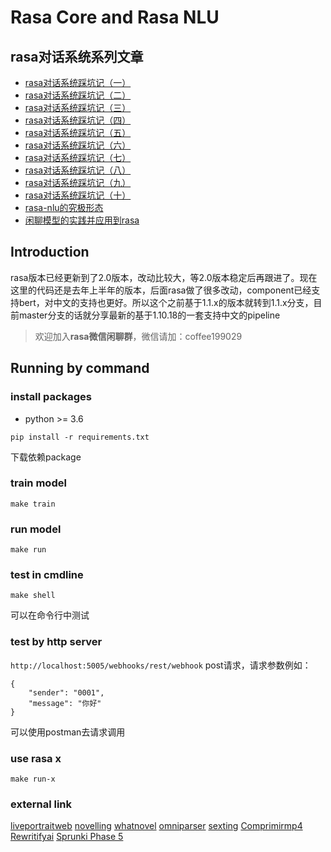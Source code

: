 # Rasa Core and Rasa NLU
## rasa对话系统系列文章
- [rasa对话系统踩坑记（一）](https://www.jianshu.com/p/5d9aa2a444a3)
- [rasa对话系统踩坑记（二）](https://www.jianshu.com/p/4ecd09be4419)
- [rasa对话系统踩坑记（三）](https://www.jianshu.com/p/ae028903d748)
- [rasa对话系统踩坑记（四）](https://www.jianshu.com/p/9393d319e698)
- [rasa对话系统踩坑记（五）](https://www.jianshu.com/p/eec63e56db07)
- [rasa对话系统踩坑记（六）](https://www.jianshu.com/p/21808ac8d409)
- [rasa对话系统踩坑记（七）](https://www.jianshu.com/p/405c087c2f7f)
- [rasa对话系统踩坑记（八）](https://www.jianshu.com/p/6a93209c48a4)
- [rasa对话系统踩坑记（九）](https://www.jianshu.com/p/1a4abe93635e)
- [rasa对话系统踩坑记（十）](https://www.jianshu.com/p/debcf0041fcb)
- [rasa-nlu的究极形态](https://www.jianshu.com/p/553e37ffbac0)
- [闲聊模型的实践并应用到rasa](https://www.jianshu.com/p/bccf2321bd50)

## Introduction
rasa版本已经更新到了2.0版本，改动比较大，等2.0版本稳定后再跟进了。现在这里的代码还是去年上半年的版本，后面rasa做了很多改动，component已经支持bert，对中文的支持也更好。所以这个之前基于1.1.x的版本就转到1.1.x分支，目前master分支的话就分享最新的基于1.10.18的一套支持中文的pipeline
> 欢迎加入**rasa微信闲聊群**，微信请加：coffee199029

## Running by command
### install packages
 - python >= 3.6
```
pip install -r requirements.txt
```
下载依赖package

### train model
```
make train
```

### run model
```
make run
```

### test in cmdline
```
make shell
```
可以在命令行中测试

### test by http server
`http://localhost:5005/webhooks/rest/webhook` post请求，请求参数例如：
```
{
    "sender": "0001",
    "message": "你好"
}
```
可以使用postman去请求调用

### use rasa x
```
make run-x
```

### external link
[liveportraitweb](https://www.liveportraitweb.com/)
[novelling](https://www.novelling.com/)
[whatnovel](https://whatnovel.com/)
[omniparser](https://www.omniparser.net/)
[sexting](https://howtosexting.com/)
[Comprimirmp4](https://www.comprimirmp4.com/)
[Rewritifyai](https://www.rewritifyai.com/)
[Sprunki Phase 5](https://www.sprunkiphase5.net/)
